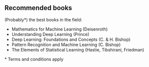 ## Recommended books
(Probably*) the best books in the field:

* Mathematics for Machine Learning (Deisenroth)
* Understanding Deep Learning (Prince)
* Deep Learning: Foundations and Concepts (C. & H. Bishop)
* Pattern Recognition and Machine Learning (C. Bishop)
* The Elements of Statistical Learning (Hastie, Tibshirani, Friedman)


\* Terms and conditions apply

